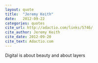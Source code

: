 ```yaml
---
layout: quote
title:  "Jeremy Keith"
date:   2012-09-22
categories: quotes
cite_url: http://adactio.com/links/5746/
cite_author: Jeremy Keith
cite_date: 2012-09-20
cite_text: Adactio.com
---
```


Digital is about beauty and about layers